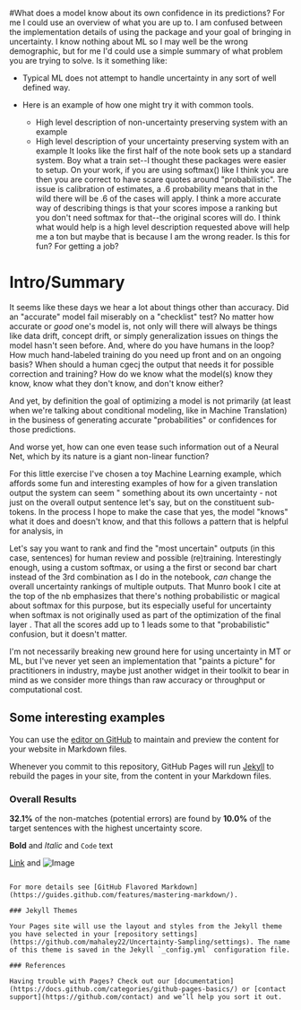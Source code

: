 #What does a model know about its own confidence in its predictions?
For me I could use an overview of what you are up to. I am confused between the implementation details of using the package and your goal of bringing in uncertainty.
    I know nothing about ML so I may well be the wrong demographic, but for me I'd could use a simple summary of what problem you are trying to solve. Is it something like:

- Typical ML does not attempt to handle uncertainty in any sort of well defined way.

- Here is an example of how one might try it with common tools.

    - High level description of non-uncertainty preserving system with an example
    - High level description of your uncertainty preserving system with an example
It looks like the first half of the note book sets up a standard system. Boy what a train set--I thought these packages were easier to setup.
On your work, if you are using softmax() like I think you are then you are correct to have scare quotes around "probabilistic". The issue is calibration of estimates, a .6 probability means that in the wild there will be .6 of the cases will apply. I think a more accurate way of describing things is that your scores impose a ranking but you don't need softmax for that--the original scores will do.
I think what would help is a high level description requested above will help me a ton but maybe that is because I am the wrong reader. Is this for fun? For getting a job?

# Intro/Summary
It seems like these days we hear a lot about things other than accuracy.  Did an "accurate" model fail miserably on a "checklist" test?  No matter how accurate or *good* one's model is, not only will there will always be things like data drift, concept drift, or simply generalization issues on things the model hasn't seen before.  And, where do you have humans in the loop?  How much hand-labeled training do you need up front and on an ongoing basis?  When should a human cgecj the output that needs it for possible correction and training?  How do we know what the model(s) know they know, know what they don't know, and don't know either? 

And yet, by definition the goal of optimizing a model is not primarily (at least when we're talking about conditional modeling, like in Machine Translation) in the business of generating accurate "probabilities" or confidences for those predictions.

And worse yet, how can one even tease such information out of a Neural Net, which by its nature is a giant non-linear function? 

For this little exercise I've chosen a toy Machine Learning example, which affords some fun and interesting examples of how for a given translation output the system can seem " something about its own uncertainty - not just on the overall output sentence let's say, but on the constituent sub-tokens.  In the process I hope to make the case that yes, the model "knows" what it does and doesn't know, and that this follows a pattern that is helpful for analysis, in 

Let's say you want to rank and find the "most uncertain" outputs (in this case, sentences)  for human review and possible (re)training.   Interestingly enough, using a custom softmax, or using a the first or second bar chart instead of the 3rd combination as I do in the notebook, *can* change the overall uncertainty rankings of multiple outputs.    That Munro book I cite at the top of the nb emphasizes that there's nothing probabilistic or magical about softmax for this purpose, but its especially useful for uncertainty when softmax is not originally used as part of the optimization of the final layer .  That all the scores add up to 1 leads some to that "probabilistic" confusion, but it doesn't matter.

I'm not necessarily breaking new ground here for using uncertainty in MT or ML, but I've never yet seen an implementation that "paints a picture" for practitioners in industry, maybe just another widget in their toolkit to bear in mind as we consider more things  than raw accuracy or throughput or computational cost.  

## Some interesting examples

You can use the [editor on GitHub](https://github.com/mahaley22/Uncertainty-Sampling/edit/gh-pages/index.md) to maintain and preview the content for your website in Markdown files.

Whenever you commit to this repository, GitHub Pages will run [Jekyll](https://jekyllrb.com/) to rebuild the pages in your site, from the content in your Markdown files.

### Overall Results

**32.1%** of the non-matches (potential errors) are found by **10.0%** of the target sentences with the highest uncertainty score.

**Bold** and _Italic_ and `Code` text

[Link](url) and ![Image](src)
```

For more details see [GitHub Flavored Markdown](https://guides.github.com/features/mastering-markdown/).

### Jekyll Themes

Your Pages site will use the layout and styles from the Jekyll theme you have selected in your [repository settings](https://github.com/mahaley22/Uncertainty-Sampling/settings). The name of this theme is saved in the Jekyll `_config.yml` configuration file.

### References

Having trouble with Pages? Check out our [documentation](https://docs.github.com/categories/github-pages-basics/) or [contact support](https://github.com/contact) and we’ll help you sort it out.

